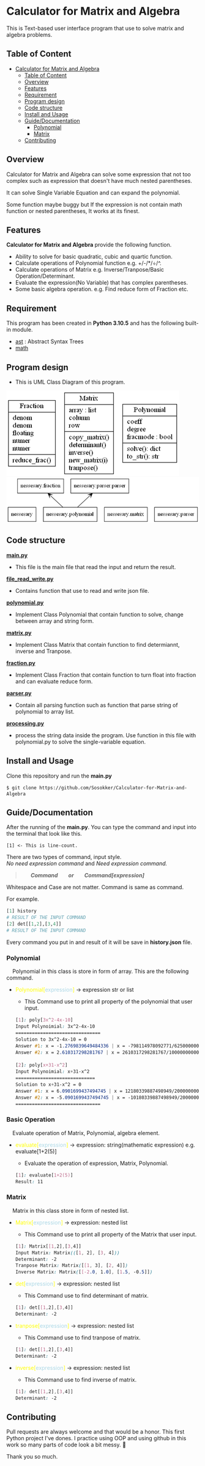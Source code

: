 # Calculator for Matrix and Algebra

This is Text-based user interface program that use to solve matrix and algebra problems.

## Table of Content
- [Calculator for Matrix and Algebra](#calculator-for-matrix-and-algebra)
  - [Table of Content](#table-of-content)
  - [Overview](#overview)
  - [Features](#features)
  - [Requirement](#requirement)
  - [Program design](#program-design)
  - [Code structure](#code-structure)
  - [Install and Usage](#install-and-usage)
  - [Guide/Documentation](#guidedocumentation)
    - [Polynomial](#polynomial)
    - [Matrix](#matrix)
  - [Contributing](#contributing)


## Overview

Calculator for Matrix and Algebra can solve some expression that not too complex such as expression that doesn't have much nested parentheses.

It can solve Single Variable Equation and can expand the polynomial.

Some function maybe buggy but If the expression is not contain math function or nested parentheses, It works at its finest. 

## Features

**Calculator for Matrix and Algebra** provide the following function.

- Ability to solve for basic quadratic, cubic and quartic function.
- Calculate operations of Polynomial function e.g. +/-/*/÷/^.
- Calculate operations of Matrix e.g. Inverse/Tranpose/Basic Operation/Determinant.
- Evaluate the expression(No Variable) that has complex parentheses.
- Some basic algebra operation. e.g. Find reduce form of Fraction etc.

## Requirement
This program has been created in **Python 3.10.5** and has the following built-in module.
- [ast](https://docs.python.org/3/library/ast.html) : Abstract Syntax Trees
- [math](https://docs.python.org/3/library/math.html)

## Program design

- This is UML Class Diagram of this program.

![](classes_myproject.png)
![](packages_myproject.png)

## Code structure

**[main.py](main.py)**
 - This file is the main file that read the input and return the result.

**[file_read_write.py](file_read_write.py)**
 - Contains function that use to read and write json file.

**[polynomial.py](nessesary\polynomial.py)**
 - Implement Class Polynomial that contain function to solve, change between array and string form.

**[matrix.py](nessesary\matrix.py)**
 - Implement Class Matrix that contain function to find determiannt, inverse and Tranpose.

**[fraction.py](nessesary\fraction.py)**
 - Implement Class Fraction that contain function to turn float into fraction and can evaluate reduce form.
  
**[parser.py](nessesary\parser\parser.py)**
 - Contain all parsing function such as function that parse string of polynomial to array list.

**[processing.py](nessesary\equation\processing.py)**
 - process the string data inside the program. Use function in this file with polynomial.py to solve the single-variable equation.


## Install and Usage

Clone this repository and run the **main.py**

````
$ git clone https://github.com/Sosokker/Calculator-for-Matrix-and-Algebra
````

## Guide/Documentation

After the running of the **main.py**. You can type the command and input into the terminal that look like this.
````
[1] <- This is line-count.
````
There are two types of command, input style.\
*No need expression command* and *Need expression command.*

>&nbsp;&nbsp;&nbsp;&nbsp;&nbsp;&nbsp;***Command*** 
&nbsp;&nbsp;&nbsp;&nbsp;&nbsp;&nbsp;***or*** 
&nbsp;&nbsp;&nbsp;&nbsp;&nbsp;&nbsp;***Command[expression]***

Whitespace and Case are not matter. Command is same as command.

For example.
````py
[1] history
# RESULT OF THE INPUT COMMAND
[2] det[[1,2],[3,4]]
# RESULT OF THE INPUT COMMAND
````
Every command you put in and result of it will be save in **history.json** file.

### Polynomial
&nbsp;&nbsp;&nbsp;&nbsp;Polynomial in this class is store in form of array. This are the following command.
- <span style="color:yellow">Polynomial[<span style="color:lightblue">expression</span>]</span>
-> expression str or list

  - This Command use to print all property of the polynomial that user input.

  ````css
  [1]: poly[3x^2-4x-10] 
  Input Polynoimial: 3x^2-4x-10
  ===============================
  Solution to 3x^2-4x-10 = 0
  Answer #1: x = -1.2769839649484336 | x = -798114978092771/625000000000000
  Answer #2: x = 2.610317298281767 | x = 2610317298281767/1000000000000000

  [2]: poly[x+31-x^2] 
  Input Polynoimial: x+31-x^2
  =============================
  Solution to x+31-x^2 = 0
  Answer #1: x = 6.0901699437494745 | x = 12180339887498949/2000000000000000
  Answer #2: x = -5.0901699437494745 | x = -10180339887498949/2000000000000000
  ===============================
  
### Basic Operation
&nbsp;&nbsp;&nbsp;&nbsp;Evaluate operation of Matrix, Polynomial, algebra element.


- <span style="color:yellow">evaluate[<span style="color:lightblue">expression</span>]</span>
-> expression: string(mathematic expression) e.g. evaluate[1+2(5)]

  - Evaluate the operation of expression, Matrix, Polynomial.

  ````css
  [1]: evaluate[1+2(5)]       
  Result: 11
  ````


### Matrix
&nbsp;&nbsp;&nbsp;&nbsp;Matrix in this class store in form of nested list.
- <span style="color:yellow">Matrix[<span style="color:lightblue">expression</span>]</span>
-> expression: nested list

  - This Command use to print all property of the Matrix that user input.

  ````css
  [1]: Matrix[[1,2],[3,4]]
  Input Matrix: Matrix(([1, 2], [3, 4]))
  Determinant: -2
  Tranpose Matrix: Matrix([[1, 3], [2, 4]])
  Inverse Matrix: Matrix([[-2.0, 1.0], [1.5, -0.5]])
  ````

- <span style="color:yellow">det[<span style="color:lightblue">expression</span>]</span>
-> expression: nested list

  - This Command use to find determinant of matrix.

  ````css
  [1]: det[[1,2],[3,4]]    
  Determinant: -2
  ````

- <span style="color:yellow">tranpose[<span style="color:lightblue">expression</span>]</span>
-> expression: nested list

  - This Command use to find tranpose of matrix.

  ````css
  [1]: det[[1,2],[3,4]]    
  Determinant: -2
  ````

- <span style="color:yellow">inverse[<span style="color:lightblue">expression</span>]</span>
-> expression: nested list

  - This Command use to find inverse of matrix.

  ````css
  [1]: det[[1,2],[3,4]]    
  Determinant: -2
  ````

## Contributing

Pull requests are always welcome and that would be a honor. This first Python project I've dones. I practice using OOP and using github in this work so  many parts of code look a bit messy. 🙈

Thank you so much.



